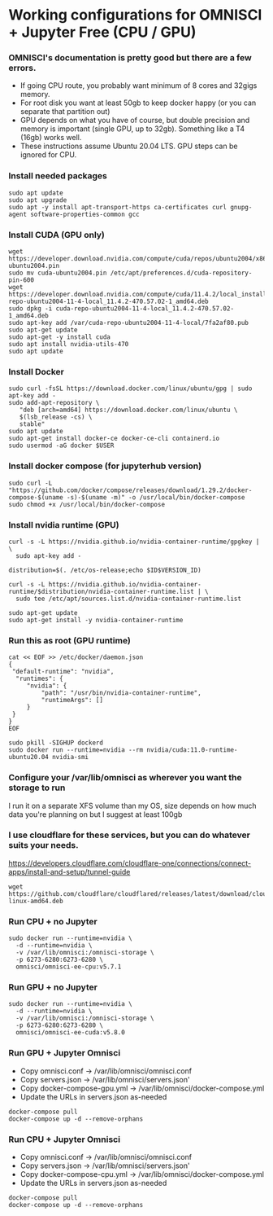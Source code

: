 # Working configurations for OMNISCI + Jupyter Free (CPU / GPU)

### OMNISCI's documentation is pretty good but there are a few errors.

- If going CPU route, you probably want minimum of 8 cores and 32gigs memory.
- For root disk you want at least 50gb to keep docker happy (or you can separate that partition out)
- GPU depends on what you have of course, but double precision and memory is important (single GPU, up to 32gb). Something like a T4 (16gb) works well.
- These instructions assume Ubuntu 20.04 LTS. GPU steps can be ignored for CPU.


### Install needed packages
```
sudo apt update
sudo apt upgrade
sudo apt -y install apt-transport-https ca-certificates curl gnupg-agent software-properties-common gcc
```

### Install CUDA (GPU only)
```
wget https://developer.download.nvidia.com/compute/cuda/repos/ubuntu2004/x86_64/cuda-ubuntu2004.pin
sudo mv cuda-ubuntu2004.pin /etc/apt/preferences.d/cuda-repository-pin-600
wget https://developer.download.nvidia.com/compute/cuda/11.4.2/local_installers/cuda-repo-ubuntu2004-11-4-local_11.4.2-470.57.02-1_amd64.deb
sudo dpkg -i cuda-repo-ubuntu2004-11-4-local_11.4.2-470.57.02-1_amd64.deb
sudo apt-key add /var/cuda-repo-ubuntu2004-11-4-local/7fa2af80.pub
sudo apt-get update
sudo apt-get -y install cuda
sudo apt install nvidia-utils-470
sudo apt update
```

### Install Docker
```
sudo curl -fsSL https://download.docker.com/linux/ubuntu/gpg | sudo apt-key add -
sudo add-apt-repository \
   "deb [arch=amd64] https://download.docker.com/linux/ubuntu \
   $(lsb_release -cs) \
   stable"
sudo apt update
sudo apt-get install docker-ce docker-ce-cli containerd.io
sudo usermod -aG docker $USER
```


### Install docker compose (for jupyterhub version)
```
sudo curl -L "https://github.com/docker/compose/releases/download/1.29.2/docker-compose-$(uname -s)-$(uname -m)" -o /usr/local/bin/docker-compose
sudo chmod +x /usr/local/bin/docker-compose
```


### Install nvidia runtime (GPU)
```
curl -s -L https://nvidia.github.io/nvidia-container-runtime/gpgkey | \
  sudo apt-key add -  

distribution=$(. /etc/os-release;echo $ID$VERSION_ID)

curl -s -L https://nvidia.github.io/nvidia-container-runtime/$distribution/nvidia-container-runtime.list | \
  sudo tee /etc/apt/sources.list.d/nvidia-container-runtime.list

sudo apt-get update
sudo apt-get install -y nvidia-container-runtime
```

### Run this as root (GPU runtime)
```
cat << EOF >> /etc/docker/daemon.json
{
 "default-runtime": "nvidia",
  "runtimes": {
     "nvidia": {
         "path": "/usr/bin/nvidia-container-runtime",
         "runtimeArgs": []
     }
 }
}
EOF

sudo pkill -SIGHUP dockerd
sudo docker run --runtime=nvidia --rm nvidia/cuda:11.0-runtime-ubuntu20.04 nvidia-smi
```



### Configure your /var/lib/omnisci as wherever you want the storage to run
I run it on a separate XFS volume than my OS, size depends on how much data you're planning on but I suggest at least 100gb


### I use cloudflare for these services, but you can do whatever suits your needs.
https://developers.cloudflare.com/cloudflare-one/connections/connect-apps/install-and-setup/tunnel-guide

```
wget https://github.com/cloudflare/cloudflared/releases/latest/download/cloudflared-linux-amd64.deb
```


### Run CPU + no Jupyter
```
sudo docker run --runtime=nvidia \
  -d --runtime=nvidia \
  -v /var/lib/omnisci:/omnisci-storage \
  -p 6273-6280:6273-6280 \
  omnisci/omnisci-ee-cpu:v5.7.1
```


### Run GPU + no Jupyter
```
sudo docker run --runtime=nvidia \
  -d --runtime=nvidia \
  -v /var/lib/omnisci:/omnisci-storage \
  -p 6273-6280:6273-6280 \
  omnisci/omnisci-ee-cuda:v5.8.0
```


### Run GPU + Jupyter Omnisci
- Copy omnisci.conf -> /var/lib/omnisci/omnisci.conf
- Copy servers.json -> /var/lib/omnisci/servers.json'
- Copy docker-compose-gpu.yml -> /var/lib/omnisci/docker-compose.yml
- Update the URLs in servers.json as-needed

```
docker-compose pull
docker-compose up -d --remove-orphans
```


### Run CPU + Jupyter Omnisci
- Copy omnisci.conf -> /var/lib/omnisci/omnisci.conf
- Copy servers.json -> /var/lib/omnisci/servers.json'
- Copy docker-compose-cpu.yml -> /var/lib/omnisci/docker-compose.yml
- Update the URLs in servers.json as-needed

```
docker-compose pull
docker-compose up -d --remove-orphans
```
